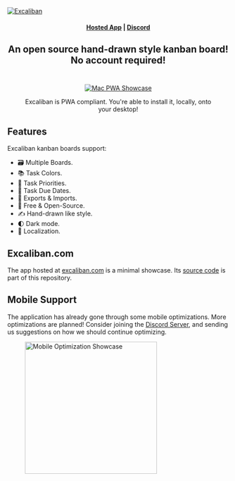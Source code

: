 <a href="https://excalidban.com/" target="_blank" rel="noopener">
  <picture>
    <source media="(prefers-color-scheme: dark)" alt="Excaliban" srcset="https://excaliban.com/meta/excaliban_github_cover.png" />
    <img alt="Excaliban" src="https://excaliban.com/meta/excaliban_github_cover.png" />
  </picture>
</a>

<h4 align="center">
  <a href="https://excaliban.com">Hosted App</a> |
  <a href="https://discord.gg/22SPJduh">Discord</a>
</h4>

<div align="center">
  <h2>
    An open source hand-drawn style kanban board! </br>
    No account required! </br>
  <br />
  </h2>
</div>

<div align="center">
  <figure>
    <a href="https://excaliban.com" target="_blank" rel="noopener">
      <img src="https://excaliban.com/meta/showcase_mac.png" alt="Mac PWA Showcase" />
    </a>
    <figcaption>
      <p align="center">
        Excaliban is PWA compliant. You're able to install it, locally, onto your desktop!
      </p>
    </figcaption>
  </figure>
</div>

## Features

Excaliban kanban boards support:

-   🗃&nbsp;Multiple Boards.
-   📚&nbsp;Task Colors.
-   📢&nbsp;Task Priorities.
-   📆&nbsp;Task Due Dates.
-   💾&nbsp;Exports & Imports.
-   💯&nbsp;Free & Open-Source.
-   ✍️&nbsp;Hand-drawn like style.
-   🌓&nbsp;Dark mode.
-   👅&nbsp;Localization.

## Excaliban.com

The app hosted at [excaliban.com](https://excaliban.com) is a minimal showcase. Its [source code](https://github.com/AndrewOKC/Excaliban) is part of this repository.

## Mobile Support

The application has already gone through some mobile optimizations. More optimizations are planned! Consider joining the [Discord Server](https://discord.gg/22SPJduh), and sending us suggestions on how we should continue optimizing.

<div align="left">
  <figure>
    <a href="https://excaliban.com" target="_blank" rel="noopener">
      <img src="https://excaliban.com/meta/showcase_iphone.PNG" alt="Mobile Optimization  Showcase" width=300/>
    </a>
  </figure>
</div>
